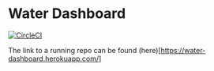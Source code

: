 # Water Dashboard

[![CircleCI](https://circleci.com/gh/jumaxbrian/water_dashboard/tree/master.svg?style=svg)](https://circleci.com/gh/jumaxbrian/water_dashboard/tree/master)

The link to a running repo can be found (here)[https://water-dashboard.herokuapp.com/]
